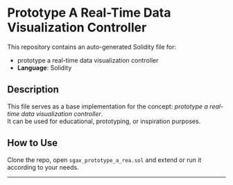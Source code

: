 # Prototype A Real-Time Data Visualization Controller

This repository contains an auto-generated Solidity file for:

- prototype a real-time data visualization controller
- **Language**: Solidity

## Description

This file serves as a base implementation for the concept: *prototype a real-time data visualization controller*.  
It can be used for educational, prototyping, or inspiration purposes.

## How to Use

Clone the repo, open `sgax_prototype_a_rea.sol` and extend or run it according to your needs.

---


